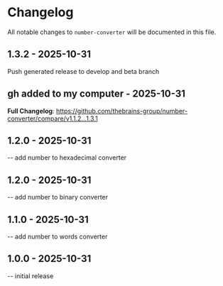 # Changelog

All notable changes to `number-converter` will be documented in this file.

## 1.3.2 - 2025-10-31

Push generated release to develop and beta branch
﻿

## gh added to my computer - 2025-10-31

**Full Changelog**: https://github.com/thebrains-group/number-converter/compare/v1.1.2...1.3.1

## 1.2.0 - 2025-10-31

-- add number to hexadecimal converter

## 1.2.0 - 2025-10-31

-- add number to binary converter

## 1.1.0 - 2025-10-31

-- add number to words converter

## 1.0.0 - 2025-10-31

-- initial release
